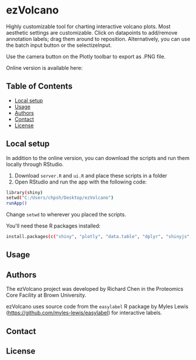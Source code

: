 # ezVolcano
Highly customizable tool for charting interactive volcano plots. Most aesthetic settings are customizable. Click on datapoints to add/remove annotation labels; drag them around to reposition. Alternatively, you can use the batch input button or the selectizeInput.

Use the camera button on the Plotly toolbar to export as .PNG file.

Online version is available here: 

## Table of Contents
- [Local setup](#local-setup)
- [Usage](#usage)
- [Authors](#authors)
- [Contact](#contact)
- [License](#license)

## Local setup
In addition to the online version, you can download the scripts and run them locally through RStudio. 

1. Download `server.R` and `ui.R` and place these scripts in a folder
2. Open RStudio and run the app with the following code:

```bash
library(shiny)
setwd("C:/Users/chpsh/Desktop/ezVolcano")
runApp()
```
Change `setwd` to wherever you placed the scripts.

You'll need these R packages installed:

```bash
install.packages(c("shiny", "plotly", "data.table", "dplyr", "shinyjs", "readxl"))
```

## Usage
## Authors
The ezVolcano project was developed by Richard Chen in the Proteomics Core Facility at Brown University.

ezVolcano uses source code from the `easylabel` R package by Myles Lewis (https://github.com/myles-lewis/easylabel) for interactive labels.

## Contact


## License


